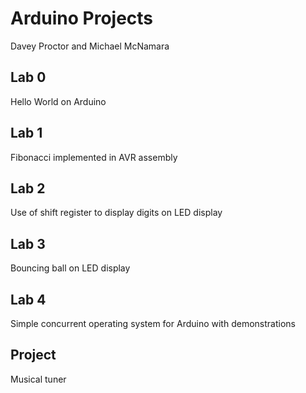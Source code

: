 # Arduino Projects
Davey Proctor and Michael McNamara

## Lab 0
Hello World on Arduino

## Lab 1
Fibonacci implemented in AVR assembly

## Lab 2
Use of shift register to display digits on LED display

## Lab 3
Bouncing ball on LED display

## Lab 4
Simple concurrent operating system for Arduino with demonstrations

## Project
Musical tuner
